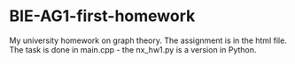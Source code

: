# BIE-AG1-first-homework
My university homework on graph theory. The assignment is in the html file. The task is done in main.cpp - the nx_hw1.py is a version in Python.
